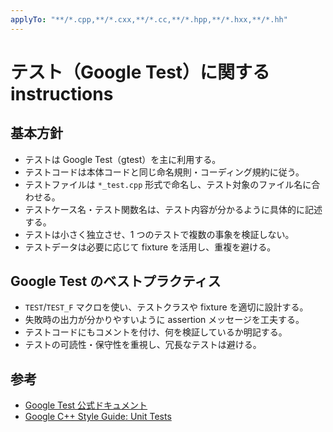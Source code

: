 ```yaml
---
applyTo: "**/*.cpp,**/*.cxx,**/*.cc,**/*.hpp,**/*.hxx,**/*.hh"
---
```


# テスト（Google Test）に関する instructions

## 基本方針

- テストは Google Test（gtest）を主に利用する。
- テストコードは本体コードと同じ命名規則・コーディング規約に従う。
- テストファイルは `*_test.cpp` 形式で命名し、テスト対象のファイル名に合わせる。
- テストケース名・テスト関数名は、テスト内容が分かるように具体的に記述する。
- テストは小さく独立させ、1 つのテストで複数の事象を検証しない。
- テストデータは必要に応じて fixture を活用し、重複を避ける。

## Google Test のベストプラクティス

- `TEST`/`TEST_F` マクロを使い、テストクラスや fixture を適切に設計する。
- 失敗時の出力が分かりやすいように assertion メッセージを工夫する。
- テストコードにもコメントを付け、何を検証しているか明記する。
- テストの可読性・保守性を重視し、冗長なテストは避ける。

## 参考

- [Google Test 公式ドキュメント](https://google.github.io/googletest/)
- [Google C++ Style Guide: Unit Tests](https://google.github.io/styleguide/cppguide.html#Unit_Tests)
